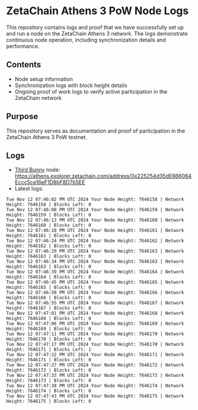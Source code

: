 # ZetaChain Athens 3 PoW Node Logs
This repository contains logs and proof that we have successfully set up and run a node on the ZetaChain Athens 3 network. The logs demonstrate continuous node operation, including synchronization details and performance.

## Contents
- Node setup information
- Synchronization logs with block height details
- Ongoing proof of work logs to verify active participation in the ZetaChain network

## Purpose
This repository serves as documentation and proof of participation in the ZetaChain Athens 3 PoW testnet.

## Logs

- [Third Bunny](https://thirdbunny.xyz/) node: https://athens.explorer.zetachain.com/address/0x225254d35dE666064Eccc5ce16eF1D8bF8D7b5EE
- Latest logs:
```
Tue Nov 12 07:46:02 PM UTC 2024 Your Node Height: 7646158 | Network Height: 7646158 | Blocks Left: 0
Tue Nov 12 07:46:08 PM UTC 2024 Your Node Height: 7646159 | Network Height: 7646159 | Blocks Left: 0
Tue Nov 12 07:46:13 PM UTC 2024 Your Node Height: 7646160 | Network Height: 7646160 | Blocks Left: 0
Tue Nov 12 07:46:18 PM UTC 2024 Your Node Height: 7646161 | Network Height: 7646161 | Blocks Left: 0
Tue Nov 12 07:46:24 PM UTC 2024 Your Node Height: 7646162 | Network Height: 7646162 | Blocks Left: 0
Tue Nov 12 07:46:29 PM UTC 2024 Your Node Height: 7646163 | Network Height: 7646163 | Blocks Left: 0
Tue Nov 12 07:46:34 PM UTC 2024 Your Node Height: 7646163 | Network Height: 7646163 | Blocks Left: 0
Tue Nov 12 07:46:39 PM UTC 2024 Your Node Height: 7646164 | Network Height: 7646164 | Blocks Left: 0
Tue Nov 12 07:46:45 PM UTC 2024 Your Node Height: 7646165 | Network Height: 7646165 | Blocks Left: 0
Tue Nov 12 07:46:50 PM UTC 2024 Your Node Height: 7646166 | Network Height: 7646166 | Blocks Left: 0
Tue Nov 12 07:46:55 PM UTC 2024 Your Node Height: 7646167 | Network Height: 7646167 | Blocks Left: 0
Tue Nov 12 07:47:01 PM UTC 2024 Your Node Height: 7646168 | Network Height: 7646168 | Blocks Left: 0
Tue Nov 12 07:47:06 PM UTC 2024 Your Node Height: 7646169 | Network Height: 7646169 | Blocks Left: 0
Tue Nov 12 07:47:11 PM UTC 2024 Your Node Height: 7646170 | Network Height: 7646170 | Blocks Left: 0
Tue Nov 12 07:47:17 PM UTC 2024 Your Node Height: 7646170 | Network Height: 7646171 | Blocks Left: 1
Tue Nov 12 07:47:22 PM UTC 2024 Your Node Height: 7646171 | Network Height: 7646171 | Blocks Left: 0
Tue Nov 12 07:47:27 PM UTC 2024 Your Node Height: 7646172 | Network Height: 7646172 | Blocks Left: 0
Tue Nov 12 07:47:33 PM UTC 2024 Your Node Height: 7646173 | Network Height: 7646173 | Blocks Left: 0
Tue Nov 12 07:47:38 PM UTC 2024 Your Node Height: 7646174 | Network Height: 7646174 | Blocks Left: 0
Tue Nov 12 07:47:43 PM UTC 2024 Your Node Height: 7646175 | Network Height: 7646175 | Blocks Left: 0
```
